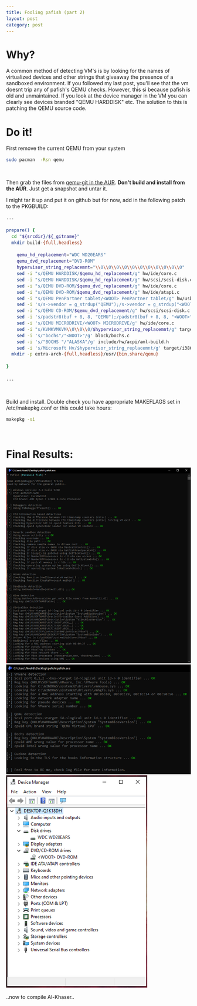 ```yaml
---
title: Fooling pafish (part 2)
layout: post
category: post
---
```


# Why?
A common method of detecting VM's is by looking for the names of virtualized devices and other strings that giveaway the presence of a sandboxed environment.  If you followed my last post, you'll see that the vm doesnt trip any of pafish's QEMU checks.  However, this si because pafish is old and unmaintained.  If you look at the device manager in the VM you can clearly see devices branded "QEMU HARDDISK" etc.  The solution to this is patching the QEMU source code.

# Do it!
First remove the current QEMU from your system
```sh
sudo pacman  -Rsn qemu
```
<br/>

Then grab the files from [qemu-git in the AUR](https://aur.archlinux.org/packages/qemu-git/).  **Don't build and install from the AUR**.  Just get a snapshot and untar it.
<br/>

I might tar it up and put it on github but for now, add in the following patch to the PKGBUILD:
```sh
...

prepare() {
  cd "${srcdir}/${_gitname}"
  mkdir build-{full,headless}
  
    qemu_hd_replacement="WDC WD20EARS"
    qemu_dvd_replacement="DVD-ROM"
    hypervisor_string_replacemnt="\\0\\0\\0\\0\\0\\0\\0\\0\\0\\0\\0"
    sed -i "s/QEMU HARDDISK/$qemu_hd_replacement/g" hw/ide/core.c
    sed -i "s/QEMU HARDDISK/$qemu_hd_replacement/g" hw/scsi/scsi-disk.c
    sed -i "s/QEMU DVD-ROM/$qemu_dvd_replacement/g" hw/ide/core.c
    sed -i "s/QEMU DVD-ROM/$qemu_dvd_replacement/g" hw/ide/atapi.c
    sed -i "s/QEMU PenPartner tablet/<WOOT> PenPartner tablet/g" hw/usb/dev-wacom.c
    sed -i 's/s->vendor = g_strdup("QEMU");/s->vendor = g_strdup("<WOOT>");/g' hw/scsi/scsi-disk.c
    sed -i "s/QEMU CD-ROM/$qemu_dvd_replacement/g" hw/scsi/scsi-disk.c
    sed -i 's/padstr8(buf + 8, 8, "QEMU");/padstr8(buf + 8, 8, "<WOOT>");/g' hw/ide/atapi.c
    sed -i 's/QEMU MICRODRIVE/<WOOT> MICRODRIVE/g' hw/ide/core.c
    sed -i "s/KVMKVMKVM\\0\\0\\0/$hypervisor_string_replacemnt/g" target/i386/kvm.c
    sed -i 's/"bochs"/"<WOOT>"/g' block/bochs.c
    sed -i 's/"BOCHS "/"ALASKA"/g' include/hw/acpi/aml-build.h
    sed -i 's/Microsoft Hv/$hypervisor_string_replacemnt/g' target/i386/kvm.c
  mkdir -p extra-arch-{full,headless}/usr/{bin,share/qemu}

}

...
```
<br/>

Build and install. Double check you have appropriate MAKEFLAGS set in /etc/makepkg.conf or this could take hours:
```sh
makepkg -si
```
<br/>

# Final Results:
<img src="../assets/img/kvm/fooling-pafish/pafish-clear-1.png">
<br/>
<img src="../assets/img/kvm/fooling-pafish/pafish-clear-2.png">
<br/>
<img src="../assets/img/kvm/fooling-pafish/device-manager-qemu-strings.png">
<br/>

..now to compile Al-Khaser..
